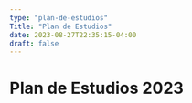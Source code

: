 ```yaml
---
type: "plan-de-estudios"
Title: "Plan de Estudios"
date: 2023-08-27T22:35:15-04:00
draft: false
---
```


# Plan de Estudios 2023
